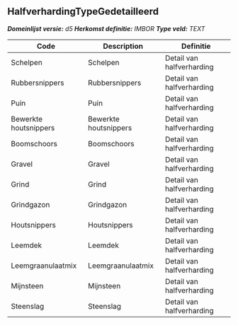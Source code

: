 ﻿## HalfverhardingTypeGedetailleerd

*__Domeinlijst versie:__ d5*
*__Herkomst definitie:__ IMBOR*
*__Type veld:__ TEXT*

|__Code__ |__Description__ |__Definitie__	|
|	---	|	---	|   ---	| 
| Schelpen | Schelpen | Detail van halfverharding |
| Rubbersnippers | Rubbersnippers | Detail van halfverharding |
| Puin | Puin | Detail van halfverharding |
| Bewerkte houtsnippers | Bewerkte houtsnippers | Detail van halfverharding |
| Boomschoors | Boomschoors | Detail van halfverharding |
| Gravel | Gravel | Detail van halfverharding |
| Grind | Grind | Detail van halfverharding |
| Grindgazon | Grindgazon | Detail van halfverharding |
| Houtsnippers | Houtsnippers | Detail van halfverharding |
| Leemdek | Leemdek | Detail van halfverharding |
| Leemgraanulaatmix | Leemgraanulaatmix | Detail van halfverharding |
| Mijnsteen | Mijnsteen | Detail van halfverharding |
| Steenslag | Steenslag | Detail van halfverharding |
